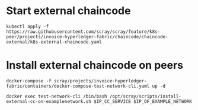 # Start external chaincode 
```kubectl apply -f https://raw.githubusercontent.com/scray/scray/feature/k8s-peer/projects/invoice-hyperledger-fabric/chaincode/chaincode-external/k8s-external-chaincode.yaml```

# Install external chaincode on peers 
```docker-compose -f scray/projects/invoice-hyperledger-fabric/containers/docker-compose-test-network-cli.yaml up -d``` 


```docker exec test-network-cli /bin/bash /opt/scray/scripts/install-external-cc-on-examplenetwork.sh $IP_CC_SERVICE $IP_OF_EXAMPLE_NETWORK```

